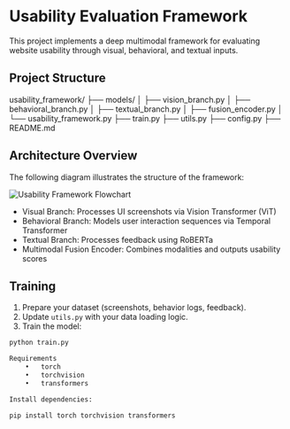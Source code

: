 # Usability Evaluation Framework

This project implements a deep multimodal framework for evaluating website usability through visual, behavioral, and textual inputs.

## Project Structure
usability_framework/
├── models/
│   ├── vision_branch.py
│   ├── behavioral_branch.py
│   ├── textual_branch.py
│   ├── fusion_encoder.py
│   └── usability_framework.py
├── train.py
├── utils.py
├── config.py
├── README.md

## Architecture Overview

The following diagram illustrates the structure of the framework:

![Usability Framework Flowchart](A_flowchart_diagram_in_the_image_illustrates_a_usa.png)

- Visual Branch: Processes UI screenshots via Vision Transformer (ViT)
- Behavioral Branch: Models user interaction sequences via Temporal Transformer
- Textual Branch: Processes feedback using RoBERTa
- Multimodal Fusion Encoder: Combines modalities and outputs usability scores

## Training

1. Prepare your dataset (screenshots, behavior logs, feedback).
2. Update `utils.py` with your data loading logic.
3. Train the model:

```bash
python train.py

Requirements
	•	torch
	•	torchvision
	•	transformers

Install dependencies:

pip install torch torchvision transformers
